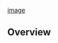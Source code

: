 [image](https://github.com/JulianoCP/SanctumAbyssus/assets/git/SanctumAbyssusLogo.png)

## Overview
